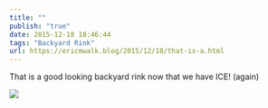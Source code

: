 ```yaml
---
title: ""
publish: "true"
date: 2015-12-18 18:46:44
tags: "Backyard Rink"
url: https://ericmwalk.blog/2015/12/18/that-is-a.html
---
```


That is a good looking backyard rink now that we have ICE! (again)

![](https://ericmwalk.blog/uploads/2022/72cf15e686.jpg)